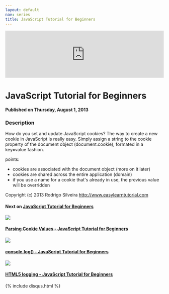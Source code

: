 ```yaml
---
layout: default
nav: series
title: JavaScript Tutorial for Beginners
---
```


<div class="container">
    <div class="row mt grid">
        <div class="mt"></div>
        <div class="row" style="margin-bottom: 20px;">
            <div class="col-sm-push-1 col-sm-10 col-md-push-2 col-md-8">
                <div class="video-container">
                    <iframe width="100%" src="https://www.youtube.com/embed/m9Ay7EFLggU" frameborder="0" allowfullscreen></iframe>
                </div>
            </div>
            <div class="clearfix"></div>
            <div class="col-md-8">
                <h1>JavaScript Tutorial for Beginners</h1>
                <h4>Published on Thursday, August 1, 2013</h4>
                <h3>Description</h3>
                <p>How do you set and update JavaScript cookies? The way to create a new cookie in JavaScript is really easy. Simply assign a string to the cookie property of the document object (document.cookie), formated in a key=value fashion.

points:
   - cookies are associated with the document object (more on it later)
   - cookies are shared across the entire application (domain)
   - if you use a name for a cookie that's already in use, the previous value will be overridden

Copyright (c) 2013 Rodrigo Silveira http://www.easylearntutorial.com</p>
            </div>
            <div class="col-md-4">
                <h4>Next on <a href="/series/javascript-tutorial-for-beginners">JavaScript Tutorial for Beginners</a></h4><div class="row" style="margin-bottom: 20px">
            <div class="col-md-6">
                <a href="/series/javascript-tutorial-for-beginners/parsing-cookie-values-javascript-tutorial-for-beginners">
                    <img src="/img/blank.gif" data-echo="https://i.ytimg.com/vi/kd-06aYpmeo/hqdefault.jpg" class="img-responsive" />
                </a>
            </div>
            <div class="col-md-6">
                <h4>
                    <a href="/series/javascript-tutorial-for-beginners/parsing-cookie-values-javascript-tutorial-for-beginners">Parsing Cookie Values - JavaScript Tutorial for Beginners</a>
                </h4>
            </div>
        </div><div class="row" style="margin-bottom: 20px">
            <div class="col-md-6">
                <a href="/series/javascript-tutorial-for-beginners/console-log-javascript-tutorial-for-beginners">
                    <img src="/img/blank.gif" data-echo="https://i.ytimg.com/vi/f-6hRCi3SMA/hqdefault.jpg" class="img-responsive" />
                </a>
            </div>
            <div class="col-md-6">
                <h4>
                    <a href="/series/javascript-tutorial-for-beginners/console-log-javascript-tutorial-for-beginners">console.log() - JavaScript Tutorial for Beginners</a>
                </h4>
            </div>
        </div><div class="row" style="margin-bottom: 20px">
            <div class="col-md-6">
                <a href="/series/javascript-tutorial-for-beginners/html5-logging-javascript-tutorial-for-beginners">
                    <img src="/img/blank.gif" data-echo="https://i.ytimg.com/vi/8ZSChdtefo4/hqdefault.jpg" class="img-responsive" />
                </a>
            </div>
            <div class="col-md-6">
                <h4>
                    <a href="/series/javascript-tutorial-for-beginners/html5-logging-javascript-tutorial-for-beginners">HTML5 logging - JavaScript Tutorial for Beginners</a>
                </h4>
            </div>
        </div>
            </div>
            <div class="col-md-8">
                {% include disqus.html %}
            </div>
        </div>
    </div>
    <div class="row mt grid"></div>
</div>
